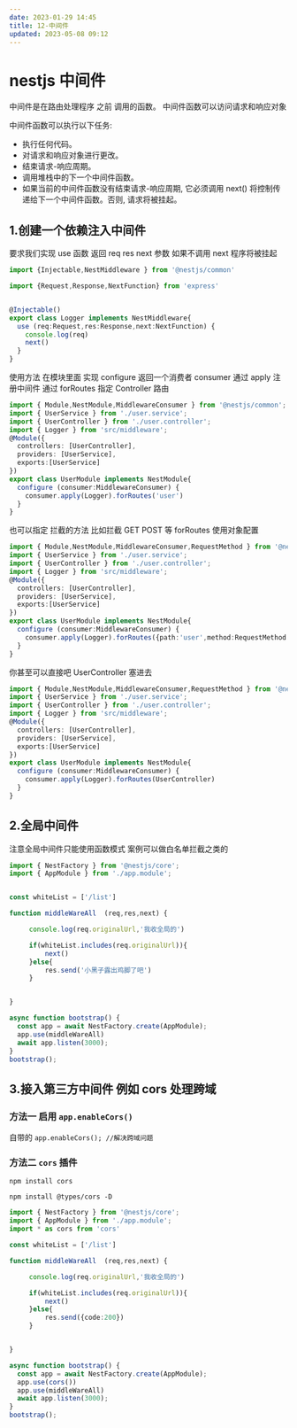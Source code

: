 ```yaml
---
date: 2023-01-29 14:45
title: 12-中间件
updated: 2023-05-08 09:12
---
```


# nestjs 中间件

中间件是在路由处理程序 之前 调用的函数。 中间件函数可以访问请求和响应对象

中间件函数可以执行以下任务:

- 执行任何代码。
- 对请求和响应对象进行更改。
- 结束请求-响应周期。
- 调用堆栈中的下一个中间件函数。
- 如果当前的中间件函数没有结束请求-响应周期, 它必须调用 next() 将控制传递给下一个中间件函数。否则, 请求将被挂起。

## 1.创建一个依赖注入中间件

要求我们实现 use 函数 返回 req res next 参数 如果不调用 next 程序将被挂起

```ts
import {Injectable,NestMiddleware } from '@nestjs/common'

import {Request,Response,NextFunction} from 'express'


@Injectable()
export class Logger implements NestMiddleware{
  use (req:Request,res:Response,next:NextFunction) {
    console.log(req)
    next()
  }
}
```

使用方法 在模块里面 实现 configure 返回一个消费者 consumer 通过 apply 注册中间件 通过 forRoutes 指定 Controller 路由

```ts
import { Module,NestModule,MiddlewareConsumer } from '@nestjs/common';
import { UserService } from './user.service';
import { UserController } from './user.controller';
import { Logger } from 'src/middleware';
@Module({
  controllers: [UserController],
  providers: [UserService],
  exports:[UserService]
})
export class UserModule implements NestModule{
  configure (consumer:MiddlewareConsumer) {
    consumer.apply(Logger).forRoutes('user')
  }
}
```

也可以指定 拦截的方法 比如拦截 GET POST 等 forRoutes 使用对象配置

```ts
import { Module,NestModule,MiddlewareConsumer,RequestMethod } from '@nestjs/common';
import { UserService } from './user.service';
import { UserController } from './user.controller';
import { Logger } from 'src/middleware';
@Module({
  controllers: [UserController],
  providers: [UserService],
  exports:[UserService]
})
export class UserModule implements NestModule{
  configure (consumer:MiddlewareConsumer) {
    consumer.apply(Logger).forRoutes({path:'user',method:RequestMethod.GET})
  }
}
```

你甚至可以直接吧 UserController 塞进去

```ts
import { Module,NestModule,MiddlewareConsumer,RequestMethod } from '@nestjs/common';
import { UserService } from './user.service';
import { UserController } from './user.controller';
import { Logger } from 'src/middleware';
@Module({
  controllers: [UserController],
  providers: [UserService],
  exports:[UserService]
})
export class UserModule implements NestModule{
  configure (consumer:MiddlewareConsumer) {
    consumer.apply(Logger).forRoutes(UserController)
  }
}
```

## 2.全局中间件

注意全局中间件只能使用函数模式 案例可以做白名单拦截之类的

```ts
import { NestFactory } from '@nestjs/core';
import { AppModule } from './app.module';


const whiteList = ['/list']

function middleWareAll  (req,res,next) {

     console.log(req.originalUrl,'我收全局的')

     if(whiteList.includes(req.originalUrl)){
         next()
     }else{
         res.send('小黑子露出鸡脚了吧')
     }


}

async function bootstrap() {
  const app = await NestFactory.create(AppModule);
  app.use(middleWareAll)
  await app.listen(3000);
}
bootstrap();
```

## 3.接入第三方中间件 例如 cors 处理跨域

### 方法一 启用 `app.enableCors()`

自带的 `app.enableCors(); //解决跨域问题`

### 方法二 `cors` 插件

`npm install cors`

`npm install @types/cors -D`

```ts
import { NestFactory } from '@nestjs/core';
import { AppModule } from './app.module';
import * as cors from 'cors'

const whiteList = ['/list']

function middleWareAll  (req,res,next) {

     console.log(req.originalUrl,'我收全局的')

     if(whiteList.includes(req.originalUrl)){
         next()
     }else{
         res.send({code:200})
     }


}

async function bootstrap() {
  const app = await NestFactory.create(AppModule);
  app.use(cors())
  app.use(middleWareAll)
  await app.listen(3000);
}
bootstrap();
```
